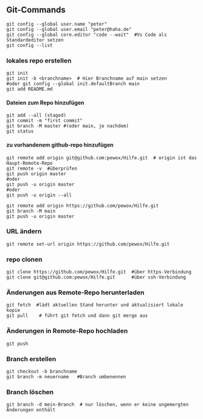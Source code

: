 ## Git-Commands
```
git config --global user.name "peter"
git config --global user.email "peter@haha.de"
git config --global core.editor "code --wait"  #Vs Code als Standardeditor setzen
git config --list
```
### lokales repo erstellen
```
git init
git init -b <branchname>  # Hier Branchname auf main setzen
#oder git config --global init.defaultBranch main
git add README.md
```
#### Dateien zum Repo hinzufügen
```
git add --all (staged)
git commit -m "first commit"
git branch -M master #(oder main, je nachdem)
git status
```
#### zu vorhandenem github-repo hinzufügen
```
git remote add origin git@github.com:pewox/Hilfe.git  # origin ist das Haupt-Remote-Repo
git remote -v  #überprüfen
git push origin master
#oder
git push -u origin master
#oder
git push -u origin --all

git remote add origin https://github.com/pewox/Hilfe.git
git branch -M main
git push -u origin master
```
### URL ändern
```
git remote set-url origin https://github.com/pewox/Hilfe.git
```
### repo clonen
```
git clone https://github.com/pewox/Hilfe.git  #über https-Verbindung
git clone git@github.com:pewox/Hilfe.git      #über ssh-Verbindung
```
### Änderungen aus Remote-Repo herunterladen
```
git fetch  #lädt aktuellen Stand herunter und aktualisiert lokale kopie
git pull    # führt git fetch und dann git merge aus 
```
### Änderungen in Remote-Repo hochladen
```
git push
```
### Branch erstellen
```
git checkout -b branchname
git branch -m neuername   #Branch umbenennen
```
### Branch löschen
```
git branch -d mein-Branch  # nur löschen, wenn er keine ungemergten Änderungen enthält
```
